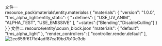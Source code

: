 文件一    
resource_pack\materials\entity.materialss
{
  "materials": {
    "version": "1.0.0",
    "tms_alpha_light:entity_static": {
      "+defines": [
        "USE_UV_ANIM",
        "ALPHA_TEST",
        "USE_EMISSIVE"
      ],
      "+states":["Blending","DisableCulling"]
    }
  }
}
文件二
resource\entity\xcuxn_block.json
"materials": {
    "default": "tms_alpha_light"
},
"render_controllers": [
    "controller.render.default"
],
![2ec656f617fd4adf87ca19bd7b10e3db](https://github.com/user-attachments/assets/729d3e98-270d-4595-9069-d927832762e1)

